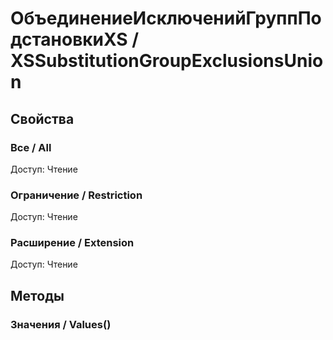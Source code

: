 
# ОбъединениеИсключенийГруппПодстановкиXS / XSSubstitutionGroupExclusionsUnion
      

      
## Свойства
    
### Все / All
Доступ: Чтение
### Ограничение / Restriction
Доступ: Чтение
### Расширение / Extension
Доступ: Чтение
## Методы
    
### Значения / Values()
    
    